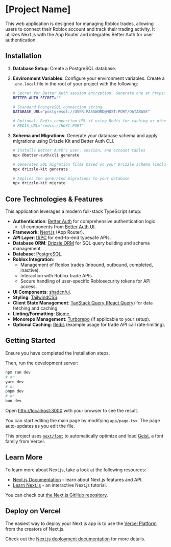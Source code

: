 # [Project Name]

This web application is designed for managing Roblox trades, allowing users to connect their Roblox account and track their trading activity. It utilizes Next.js with the App Router and integrates Better Auth for user authentication.

## Installation

1.  **Database Setup**: Create a PostgreSQL database.
2.  **Environment Variables**: Configure your environment variables. Create a `.env.local` file in the root of your project with the following:

    ```bash
    # Secret for Better Auth session encryption. Generate one at https://www.better-auth.com/docs/installation#set-environment-variables
    BETTER_AUTH_SECRET=""

    # Standard PostgreSQL connection string
    DATABASE_URL="postgresql://USER:PASSWORD@HOST:PORT/DATABASE"

    # Optional: Redis connection URL if using Redis for caching or other features
    # REDIS_URL="redis://HOST:PORT"
    ```
3.  **Schema and Migrations**: Generate your database schema and apply migrations using Drizzle Kit and Better Auth CLI.

    ```bash
    # Installs Better Auth's user, session, and account tables
    npx @better-auth/cli generate

    # Generates SQL migration files based on your Drizzle schema (including trade tables)
    npx drizzle-kit generate

    # Applies the generated migrations to your database
    npx drizzle-kit migrate
    ```

## Core Technologies & Features

This application leverages a modern full-stack TypeScript setup:

*   **Authentication**: [Better Auth](https://better-auth.com) for comprehensive authentication logic.
    *   UI components from [Better Auth UI](https://better-auth-ui.com).
*   **Framework**: [Next.js](https://nextjs.org) (App Router).
*   **API Layer**: [tRPC](https://trpc.io/) for end-to-end typesafe APIs.
*   **Database ORM**: [Drizzle ORM](https://orm.drizzle.team) for SQL query building and schema management.
*   **Database**: [PostgreSQL](https://postgresql.org).
*   **Roblox Integration**:
    *   Management of Roblox trades (inbound, outbound, completed, inactive).
    *   Interaction with Roblox trade APIs.
    *   Secure handling of user-specific Roblosecurity tokens for API access.
*   **UI Components**: [shadcn/ui](https://ui.shadcn.com).
*   **Styling**: [TailwindCSS](https://tailwindcss.com).
*   **Client State Management**: [TanStack Query (React Query)](https://tanstack.com/query) for data fetching and caching.
*   **Linting/Formatting**: [Biome](https://biomejs.dev).
*   **Monorepo Management**: [Turborepo](https://turbo.build) (if applicable to your setup).
*   **Optional Caching**: [Redis](https://redis.io) (example usage for trade API call rate-limiting).

## Getting Started

Ensure you have completed the Installation steps.

Then, run the development server:

```bash
npm run dev
# or
yarn dev
# or
pnpm dev
# or
bun dev
```

Open [http://localhost:3000](http://localhost:3000) with your browser to see the result.

You can start editing the main page by modifying `app/page.tsx`. The page auto-updates as you edit the file.

This project uses [`next/font`](https://nextjs.org/docs/app/building-your-application/optimizing/fonts) to automatically optimize and load [Geist](https://vercel.com/font), a font family from Vercel.

## Learn More

To learn more about Next.js, take a look at the following resources:

-   [Next.js Documentation](https://nextjs.org/docs) - learn about Next.js features and API.
-   [Learn Next.js](https://nextjs.org/learn) - an interactive Next.js tutorial.

You can check out [the Next.js GitHub repository](https://github.com/vercel/next.js).

## Deploy on Vercel

The easiest way to deploy your Next.js app is to use the [Vercel Platform](https://vercel.com/new?utm_medium=default-template&filter=next.js&utm_source=create-next-app&utm_campaign=create-next-app-readme) from the creators of Next.js.

Check out the [Next.js deployment documentation](https://nextjs.org/docs/app/building-your-application/deploying) for more details.
